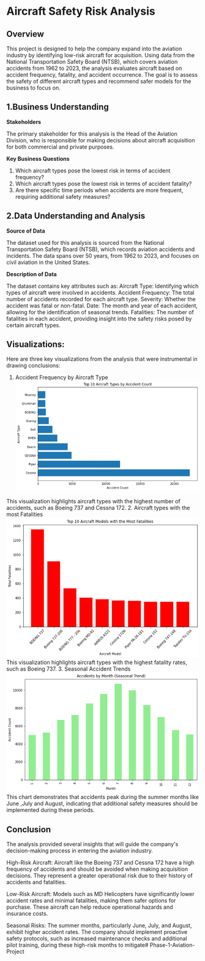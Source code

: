 # Aircraft Safety Risk Analysis

## Overview
This project is designed to help  the company expand into the aviation industry by identifying low-risk aircraft for acquisition. Using data from the National Transportation Safety Board (NTSB), which covers aviation accidents from 1962 to 2023, the analysis evaluates aircraft based on accident frequency, fatality, and accident occurrence. The goal is to assess the safety of different aircraft types and recommend safer models for the business to focus on.

## 1.Business Understanding
**Stakeholders**

The primary stakeholder for this analysis is the Head of the Aviation Division, who is responsible for making decisions about aircraft acquisition for both commercial and private purposes.

**Key Business Questions**

1. Which aircraft types pose the lowest risk in terms of accident frequency?
2. Which aircraft types pose the lowest risk in terms of accident fatality?
3. Are there specific time periods when accidents are more frequent, requiring additional safety measures?
## 2.Data Understanding and Analysis

**Source of Data**

The dataset used for this analysis is sourced from the National Transportation Safety Board (NTSB), which records aviation accidents and incidents. The data spans over 50 years, from 1962 to 2023, and focuses on civil aviation in the United States.

**Description of Data**

The dataset contains key attributes such as:
Aircraft Type: Identifying which types of aircraft were involved in accidents.
Accident Frequency: The total number of accidents recorded for each aircraft type.
Severity: Whether the accident was fatal or non-fatal.
Date: The month and year of each accident, allowing for the identification of seasonal trends.
Fatalities: The number of fatalities in each accident, providing insight into the safety risks posed by certain aircraft types.

## Visualizations:
Here are three key visualizations from the analysis that were instrumental in drawing conclusions:
1. Accident Frequency by Aircraft Type 
![alt text](image-1.png)

This visualization highlights aircraft types with the highest number of accidents, such as Boeing 737 and Cessna 172.
2. Aircraft types with the most Fatalities
![alt text](image-2.png)
This visualization highlights aircraft types with the highest fatality rates, such as Boeing 737.
3. Seasonal Accident Trends
![alt text](image-3.png)
This chart demonstrates that accidents peak during the summer months like June ,July and August, indicating that additional safety measures should be implemented during these periods.

## Conclusion

The analysis provided several insights that will guide the company's decision-making process in entering the aviation industry.

High-Risk Aircraft: Aircraft like the Boeing 737 and Cessna 172 have a high frequency of accidents and should be avoided when making acquisition decisions. They represent a greater operational risk due to their history of accidents and fatalities.

Low-Risk Aircraft: Models such as MD Helicopters have significantly lower accident rates and minimal fatalities, making them safer options for purchase. These aircraft can help reduce operational hazards and insurance costs.

Seasonal Risks: The summer months, particularly June, July, and August, exhibit higher accident rates. The company should implement proactive safety protocols, such as increased maintenance checks and additional pilot training, during these high-risk months to mitigate# Phase-1-Aviation-Project
